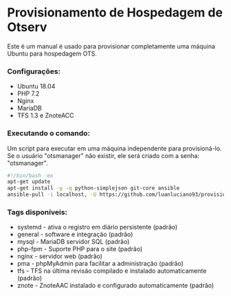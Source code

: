 # Provisionamento de Hospedagem de Otserv
Este é um manual é usado para provisionar completamente uma máquina Ubuntu para hospedagem OTS.

### Configurações:
- Ubuntu 18.04
- PHP 7.2
- Nginx
- MariaDB
- TFS 1.3 e ZnoteACC


### Executando o comando:
Um script para executar em uma máquina independente para provisioná-lo. Se o usuário "otsmanager" não existir, ele será criado com a senha: "otsmanager".

```bash
#!/bin/bash -ex
apt-get update
apt-get install -y -q python-simplejson git-core ansible
ansible-pull -i localhost, -U https://github.com/luanluciano93/provisionamento-hospedagem-ot-1804 -d /srv/provisionamento-hospedagem-ot-1804 --purge -t default
```

### Tags disponíveis:
* systemd - ativa o registro em diário persistente (padrão)
* general - software e integração (padrão)
* mysql - MariaDB servidor SQL (padrão)
* php-fpm - Suporte PHP para o site (padrão)
* nginx - servidor web (padrão)
* pma - phpMyAdmin para facilitar a administração (padrão)
* tfs - TFS na última revisão compilado e instalado automaticamente (padrão)
* znote - ZnoteAAC instalado e configurado automaticamente (padrão)
